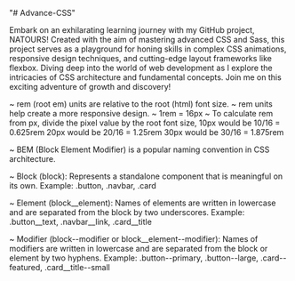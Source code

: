 "# Advance-CSS" 


Embark on an exhilarating learning journey with my GitHub project, NATOURS! Created with the aim of mastering advanced CSS and Sass, this project serves as a playground for honing skills in complex CSS animations, responsive design techniques, and cutting-edge layout frameworks like flexbox. Diving deep into the world of web development as I explore the intricacies of CSS architecture and fundamental concepts. Join me on this exciting adventure of growth and discovery!

<!-- Used rem instead of px: -->

~ rem (root em) units are relative to the root (html) font size.
~ rem units help create a more responsive design.
~ 1rem = 16px 
~ To calculate rem from px,  divide the pixel value by the root font size,
10px would be 10/16 = 0.625rem
20px would be 20/16 = 1.25rem
30px would be 30/16 = 1.875rem

<!-- Used BEM  -->

~ BEM (Block Element Modifier) is a popular naming convention in CSS architecture.

~ Block (block):
Represents a standalone component that is meaningful on its own. Example: .button, .navbar, .card

~ Element (block__element): Names of elements are written in lowercase and are separated from the block by two underscores.
Example: .button__text, .navbar__link, .card__title

~ Modifier (block--modifier or block__element--modifier): Names of modifiers are written in lowercase and are separated from the block or element by two hyphens.
Example: .button--primary, .button--large, .card--featured, .card__title--small

